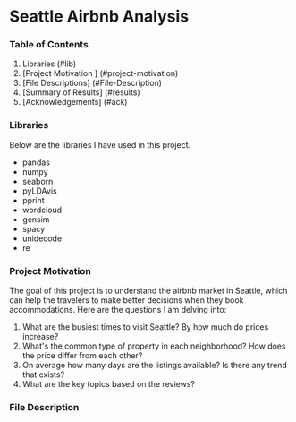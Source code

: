# Seattle Airbnb Analysis

### Table of Contents
1. <span id=a> Libraries </span>(#lib)
2. [Project Motivation ] (#project-motivation)
3. [File Descriptions] (#File-Description)
4. [Summary of Results] (#results)
5. [Acknowledgements] (#ack)


### Libraries
Below are the libraries I have used in this project.
- pandas
- numpy
- seaborn
- pyLDAvis
- pprint
- wordcloud
- gensim
- spacy
- unidecode
- re


### Project Motivation
The goal of this project is to understand the airbnb market in Seattle, which can help the travelers to make better decisions when they book accommodations. Here are the questions I am delving into:
  1. What are the busiest times to visit Seattle? By how much do prices increase?
  2. What's the common type of property in each neighborhood? How does the price differ from each other?
  3. On average how many days are the listings available? Is there any trend that exists?
  4. What are the key topics based on the reviews?

 
 ### File Description
